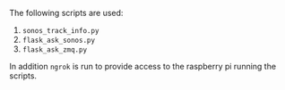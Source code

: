 The following scripts are used:

1. `sonos_track_info.py`
1. `flask_ask_sonos.py`
1. `flask_ask_zmq.py`


In addition `ngrok` is run to provide access to the raspberry pi running the scripts.
